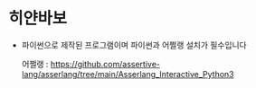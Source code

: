 # 히얀바보
- 파이썬으로 제작된 프로그램이며 파이썬과 어쩔랭 설치가 필수입니다
  
  어쩔랭 : https://github.com/assertive-lang/asserlang/tree/main/Asserlang_Interactive_Python3

